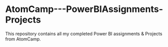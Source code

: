 # AtomCamp---PowerBIAssignments-Projects

This repository contains all my completed Power BI assignments & Projects from AtomCamp.
